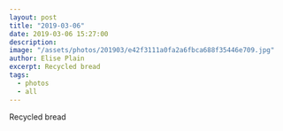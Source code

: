 ```yaml
---
layout: post
title: "2019-03-06"
date: 2019-03-06 15:27:00
description: 
image: "/assets/photos/201903/e42f3111a0fa2a6fbca688f35446e709.jpg"
author: Elise Plain
excerpt: Recycled bread
tags: 
  - photos
  - all
---
```


Recycled bread
<p></p>
